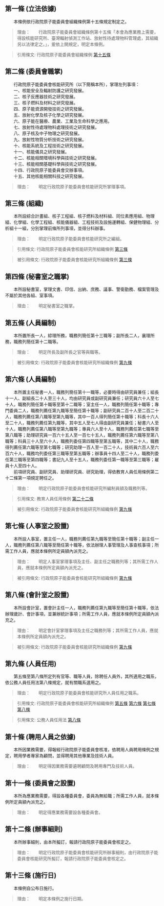第一條 (立法依據)
-----------------
　　本條例依行政院原子能委員會組織條例第十五條規定制定之。  
> 理由：　　行政院原子能委員會組織條例第十五條「本會為應業務上需要，得設核能研究所、臺灣輻射偵測工作站、放射性待處理物料管理處，其組織另以法律定之。」，爰依上開規定，明定本條例。

> 引用條文: 行政院原子能委員會組織條例 [第十五條](1027#第十五條-核能研究所等機構之設立)



第二條 (委員會職掌)
-------------------
　　行政院原子能委員會核能研究所（以下簡稱本所），掌理左列事項：  
　　一、核能安全及輻射防護之研究發展。  
　　二、核子反應器技術之研究發展。  
　　三、核子燃料及材料之研究發展。  
　　四、原子能資源開發技術之研究發展。  
　　五、放射化學及核子化學之研究發展。  
　　六、原子能在醫療、農業、工業及生命科學之應用。  
　　七、放射性待處理物料處理技術之研究發展。  
　　八、原子核及中子物理之研究發展。  
　　九、放射性物質分析技術之研究發展。  
　　十、核能系統及工程技術之研究發展。  
　　十一、核能儀具之研究發展。  
　　十二、核能相關環境科學與技術之研究發展。  
　　十三、核能相關基礎科學與技術之研究發展。  
　　十四、行政院原子能委員會交辦事項。  
　　十五、其他核能相關科技之研究發展。  
> 理由：　　明定行政院原子能委員會核能研究所掌理事項。



第三條 (組織)
-------------
　　本所設綜合計畫組、核子工程組、核子燃料及材料組、同位素應用組、物理組、化學組、化學工程組、核能儀器組、工程技術及設施運轉組、保健物理組、分析組十一組，分別掌理前條所列事項，並得分科辦事。  
> 理由：　　明定行政院原子能委員會核能研究所之編組。

> 引用條文: 行政院原子能委員會核能研究所組織條例 [第三條](2704#第三條-組織)

> 被引用條文: 行政院原子能委員會核能研究所組織條例 [第三條](2704#第三條-組織)



第四條 (秘書室之職掌)
---------------------
　　本所設秘書室，掌理文書、印信、出納、庶務、議事、警衛勤務、檔案管理及不屬於其他各組、室事項。  
> 理由：　　明定秘書室之職掌。



第五條 (人員編制)
-----------------
　　本所置所長一人，綜理所務，職務列簡任第十三職等；副所長二人，襄理所務，職務列簡任第十二職等。  
> 理由：　　明定所長及副所長之官等與職等。

> 被引用條文: 行政院原子能委員會核能研究所組織條例 [第九條](2704#第九條-人員任用)



第六條 (人員編制)
-----------------
　　本所置主任秘書一人，職務列簡任第十一職等，必要時得由研究員兼任；組長十一人、副組長二十人至三十人，均由研究員或副研究員兼任；研究員六十人至七十人，職務列簡任第十職等至第十二職等；室主任一人，職務列簡任第十職等；專門委員二人，職務列薦任第九職等至簡任第十職等；副研究員二百十人至二百二十人，職務列薦任第八職等至第九職等，其中一百人得列簡任第十職等；科長十六人至二十人，職務列薦任第九職等，其中五人至七人得由副研究員兼任；秘書六人至十人，職務列薦任第八職等至第九職等；專員六人至十人，職務列薦任第七職等至第八職等；助理研究員一百六十五人至一百七十五人，職務列薦任第六職等至第八職等；科員三十人至六十人，職務列委任第四職等至第五職等，其中二十人，職務得列薦任第六職等至第七職等；研究助理一百人至一百二十人，技術員六百人至六百六十人，職務均列委任第三職等至第五職等；辦事員十四人至二十人，職務列委任第三職等至第四職等；書記九人至十五人，職務列委任第一職等至第三職等；雇員十人至四十人。  
　　前項研究員、副研究員、助理研究員、研究助理，得依教育人員任用條例第二十二條第一項規定聘任之。  
> 理由：　　明定行政院原子能委員會核能研究所編制員額及職務列等。

> 引用條文: 教育人員任用條例 [第二十二條](4630#第二十二條-專業人員、研究人員之準用)

> 被引用條文: 行政院原子能委員會核能研究所組織條例 [第九條](2704#第九條-人員任用)



第七條 (人事室之設置)
---------------------
　　本所設人事室，置主任一人，職務列薦任第九職等至簡任第十職等；副主任一人，職務列薦任第八職等至簡任第十職等，依法辦理人事管理及人事查核事項；所需工作人員，應就本條例所定員額內派充之。  
> 理由：　　明定人事室掌理事項及主任、副主任之職務列等；其所需工作人員，應就本條例所定員額內派充之。

> 被引用條文: 行政院原子能委員會核能研究所組織條例 [第九條](2704#第九條-人員任用)



第八條 (會計室之設置)
---------------------
　　本所設會計室，置會計主任一人，職務列薦任第九職等至簡任第十職等，依法辦理歲計、會計事項，並兼辦統計事項；所需工作人員，應就本條例所定員額內派充之。  
> 理由：　　明定會計室掌理事項及主任之職務列等；其所需工作人員，應就本條例所定員額內派充之。

> 被引用條文: 行政院原子能委員會核能研究所組織條例 [第九條](2704#第九條-人員任用)



第九條 (人員任用)
-----------------
　　第五條至第八條所定列有官等、職等人員，除聘任人員外，其所適用之職系，依公務人員任用法第八條規定，就有關職系選用之。  
> 理由：　　明定行政院原子能委員會核能研究所人員任用之職系。

> 引用條文: 行政院原子能委員會核能研究所組織條例 [第五條](2704#第五條-人員編制) [第六條](2704#第六條-人員編制) [第七條](2704#第七條-人事室之設置) [第八條](2704#第八條-會計室之設置)

> 引用條文: 公務人員任用法 [第八條](4617#第八條-職系說明書)



第十條 (聘用人員之依據)
-----------------------
　　本所因業務需要，得報經行政院原子能委員會核准，依聘用人員聘用條例之規定，聘用學者專家為顧問，並得聘用其他專業及技術人員。  
> 理由：　　明定得因業務需要遴聘顧問及聘用專門及技術人員。



第十一條 (委員會之設置)
-----------------------
　　本所為應業務需要，得設各種委員會，委員為無給職；所需工作人員，就本條例所定員額內派充之。  
> 理由：　　明定得應業務需要設各種委員會。



第十二條 (辦事細則)
-------------------
　　本所辦事細則，由本所擬訂，報請行政院原子能委員會核定之。  
> 理由：　　明定行政院原子能委員會核能研究所辦事細則，由行政院原子能委員會核能研究所擬訂，報請行政院原子能委員會核定之。



第十三條 (施行日)
-----------------
　　本條例自公布日施行。  
> 理由：　　明定本條例之施行日期。